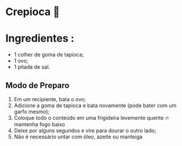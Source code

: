 # Crepioca 🥞


# Ingredientes :

* 1 colher de goma de tapioca;
* 1 ovo;
* 1 pitada de sal.

## Modo de Preparo

1. Em um recipiente, bata o ovo;
2. Adicione a goma de tapioca e bata novamente (pode bater com um garfo mesmo);
3. Coloque todo o conteúdo em uma frigideira levemente quente 🔥 mantenha fogo baixo
4. Deixe por alguns segundos e vire para dourar o outro lado;
5. Não é necessário untar com óleo, azeite ou manteiga
